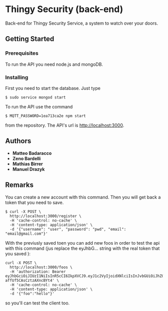 # Thingy Security (back-end)

Back-end for Thingy Security Service, a system to watch over your doors.

## Getting Started

### Prerequisites

To run the API you need node.js and mongoDB.

### Installing

First you need to start the database. Just type

```
$ sudo service mongod start
```

To run the API use the command

```
$ MQTT_PASSWORD=1ea713ca2e npm start
```

from the repository. The API's url is [http://localhost:3000](http://localhost:3000).

## Authors

* **Matteo Badaracco**
* **Zeno Bardelli**
* **Mathias Birrer**
* **Manuel Drazyk**

## Remarks


You can create a new account with this command. Then you will get back a token that you need to save.

```
$ curl -X POST \
  http://localhost:3000/register \
  -H 'cache-control: no-cache' \
  -H 'content-type: application/json' \
  -d '{"username": "user", "password": "pwd", "email": "email@gmail.com"}'

```

With the previusly saved toen you can add new foos in order to test the api with this command (jus replace the eyJhbG... string with the real token that you saved ):
```
curl -X POST \
  http://localhost:3000/foos \
  -H 'authorization: Bearer eyJhbGciOiJIUzI1NiIsInR5cCI6IkpXVCJ9.eyJ1c2VyIjoidXNlciIsInJvbGUiOiJhZG1pbiIsImlhdCI6MTUwMjI2OTg4MX0.Ugbh4UwN9tRwhIQEQUHoo-affUf5CAsCztzAXncBYt4' \
  -H 'cache-control: no-cache' \
  -H 'content-type: application/json' \
  -d '{"foo":"hello"}'

```



so you'll can test the client too.
